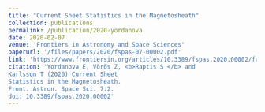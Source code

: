 ```yaml
---
title: "Current Sheet Statistics in the Magnetosheath"
collection: publications
permalink: /publication/2020-yordanova
date: 2020-02-07
venue: 'Frontiers in Astronomy and Space Sciences'
paperurl: '/files/papers/2020/fspas-07-00002.pdf'
link: 'https://www.frontiersin.org/articles/10.3389/fspas.2020.00002/full'
citation: 'Yordanova E, Vörös Z, <b>Raptis S </b> and
Karlsson T (2020) Current Sheet
Statistics in the Magnetosheath.
Front. Astron. Space Sci. 7:2.
doi: 10.3389/fspas.2020.00002'
---
```

